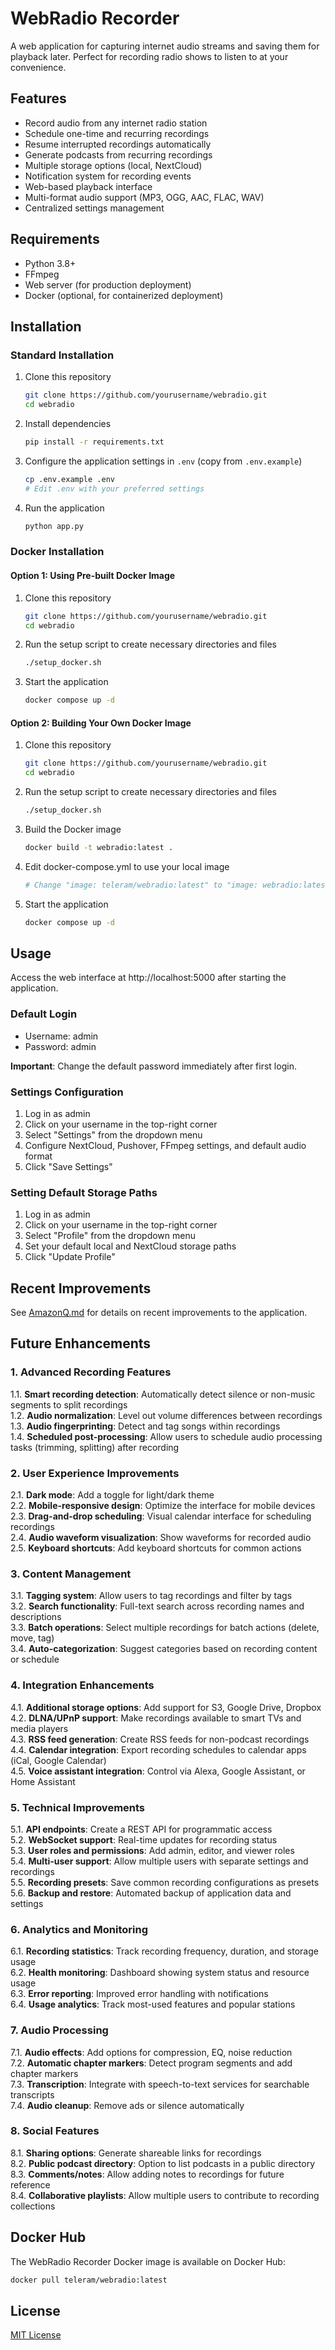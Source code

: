 # WebRadio Recorder

A web application for capturing internet audio streams and saving them for playback later. Perfect for recording radio shows to listen to at your convenience.

## Features

- Record audio from any internet radio station
- Schedule one-time and recurring recordings
- Resume interrupted recordings automatically
- Generate podcasts from recurring recordings
- Multiple storage options (local, NextCloud)
- Notification system for recording events
- Web-based playback interface
- Multi-format audio support (MP3, OGG, AAC, FLAC, WAV)
- Centralized settings management

## Requirements

- Python 3.8+
- FFmpeg
- Web server (for production deployment)
- Docker (optional, for containerized deployment)

## Installation

### Standard Installation

1. Clone this repository
   ```bash
   git clone https://github.com/yourusername/webradio.git
   cd webradio
   ```

2. Install dependencies
   ```bash
   pip install -r requirements.txt
   ```

3. Configure the application settings in `.env` (copy from `.env.example`)
   ```bash
   cp .env.example .env
   # Edit .env with your preferred settings
   ```

4. Run the application
   ```bash
   python app.py
   ```

### Docker Installation

#### Option 1: Using Pre-built Docker Image

1. Clone this repository
   ```bash
   git clone https://github.com/yourusername/webradio.git
   cd webradio
   ```

2. Run the setup script to create necessary directories and files
   ```bash
   ./setup_docker.sh
   ```

3. Start the application
   ```bash
   docker compose up -d
   ```

#### Option 2: Building Your Own Docker Image

1. Clone this repository
   ```bash
   git clone https://github.com/yourusername/webradio.git
   cd webradio
   ```

2. Run the setup script to create necessary directories and files
   ```bash
   ./setup_docker.sh
   ```

3. Build the Docker image
   ```bash
   docker build -t webradio:latest .
   ```

4. Edit docker-compose.yml to use your local image
   ```bash
   # Change "image: teleram/webradio:latest" to "image: webradio:latest"
   ```

5. Start the application
   ```bash
   docker compose up -d
   ```

## Usage

Access the web interface at http://localhost:5000 after starting the application.

### Default Login

- Username: admin
- Password: admin

**Important**: Change the default password immediately after first login.

### Settings Configuration

1. Log in as admin
2. Click on your username in the top-right corner
3. Select "Settings" from the dropdown menu
4. Configure NextCloud, Pushover, FFmpeg settings, and default audio format
5. Click "Save Settings"

### Setting Default Storage Paths

1. Log in as admin
2. Click on your username in the top-right corner
3. Select "Profile" from the dropdown menu
4. Set your default local and NextCloud storage paths
5. Click "Update Profile"

## Recent Improvements

See [AmazonQ.md](AmazonQ.md) for details on recent improvements to the application.

## Future Enhancements

### 1. Advanced Recording Features
1.1. **Smart recording detection**: Automatically detect silence or non-music segments to split recordings  
1.2. **Audio normalization**: Level out volume differences between recordings  
1.3. **Audio fingerprinting**: Detect and tag songs within recordings  
1.4. **Scheduled post-processing**: Allow users to schedule audio processing tasks (trimming, splitting) after recording  

### 2. User Experience Improvements
2.1. **Dark mode**: Add a toggle for light/dark theme  
2.2. **Mobile-responsive design**: Optimize the interface for mobile devices  
2.3. **Drag-and-drop scheduling**: Visual calendar interface for scheduling recordings  
2.4. **Audio waveform visualization**: Show waveforms for recorded audio  
2.5. **Keyboard shortcuts**: Add keyboard shortcuts for common actions  

### 3. Content Management
3.1. **Tagging system**: Allow users to tag recordings and filter by tags  
3.2. **Search functionality**: Full-text search across recording names and descriptions  
3.3. **Batch operations**: Select multiple recordings for batch actions (delete, move, tag)  
3.4. **Auto-categorization**: Suggest categories based on recording content or schedule  

### 4. Integration Enhancements
4.1. **Additional storage options**: Add support for S3, Google Drive, Dropbox  
4.2. **DLNA/UPnP support**: Make recordings available to smart TVs and media players  
4.3. **RSS feed generation**: Create RSS feeds for non-podcast recordings  
4.4. **Calendar integration**: Export recording schedules to calendar apps (iCal, Google Calendar)  
4.5. **Voice assistant integration**: Control via Alexa, Google Assistant, or Home Assistant  

### 5. Technical Improvements
5.1. **API endpoints**: Create a REST API for programmatic access  
5.2. **WebSocket support**: Real-time updates for recording status  
5.3. **User roles and permissions**: Add admin, editor, and viewer roles  
5.4. **Multi-user support**: Allow multiple users with separate settings and recordings  
5.5. **Recording presets**: Save common recording configurations as presets  
5.6. **Backup and restore**: Automated backup of application data and settings  

### 6. Analytics and Monitoring
6.1. **Recording statistics**: Track recording frequency, duration, and storage usage  
6.2. **Health monitoring**: Dashboard showing system status and resource usage  
6.3. **Error reporting**: Improved error handling with notifications  
6.4. **Usage analytics**: Track most-used features and popular stations  

### 7. Audio Processing
7.1. **Audio effects**: Add options for compression, EQ, noise reduction  
7.2. **Automatic chapter markers**: Detect program segments and add chapter markers  
7.3. **Transcription**: Integrate with speech-to-text services for searchable transcripts  
7.4. **Audio cleanup**: Remove ads or silence automatically  

### 8. Social Features
8.1. **Sharing options**: Generate shareable links for recordings  
8.2. **Public podcast directory**: Option to list podcasts in a public directory  
8.3. **Comments/notes**: Allow adding notes to recordings for future reference  
8.4. **Collaborative playlists**: Allow multiple users to contribute to recording collections  

## Docker Hub

The WebRadio Recorder Docker image is available on Docker Hub:

```bash
docker pull teleram/webradio:latest
```

## License

[MIT License](LICENSE)
